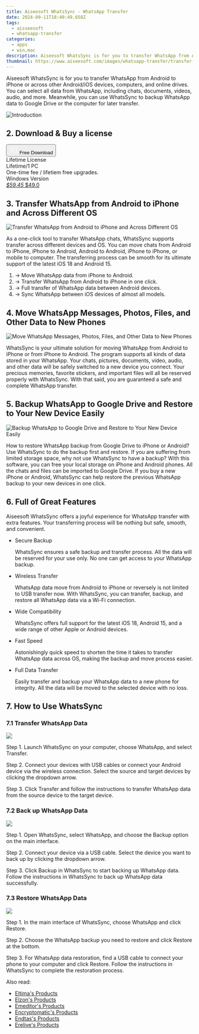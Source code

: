 ```yaml
---
title: Aiseesoft WhatsSync - WhatsApp Transfer
date: 2024-09-11T18:40:49.658Z
tags: 
  - aisseesoft
  - whatsapp-transfer
categories: 
  - apps
  - win,mac
description: Aiseesoft WhatsSync is for you to transfer WhatsApp from Android to iPhone or across other Android/iOS devices, computers, and online drives. You can select all data from WhatsApp, including chats, documents, videos, audio, and more. Meanwhile, you can use WhatsSync to backup WhatsApp data to Google Drive or the computer for later transfer.
thumbnail: https://www.aiseesoft.com/images/whatsapp-transfer/transfer-whatsapp.svg
---
```


Aiseesoft WhatsSync is for you to transfer WhatsApp from Android to iPhone or across other Android/iOS devices, computers, and online drives. You can select all data from WhatsApp, including chats, documents, videos, audio, and more. Meanwhile, you can use WhatsSync to backup WhatsApp data to Google Drive or the computer for later transfer.

![Introduction](https://www.aiseesoft.com/images/whatsapp-transfer/transfer-whatsapp.svg)

## 2. Download & Buy a license

<div class="mx-auto flex items-center justify-center space-x-4">
  <button 
  onclick="javascript:window.open('https://secure.2checkout.com/order/checkout.php?PRODS=32434539&QTY=1&COUPON=AISEOHC&DESIGN_TYPE=2&SHORT_FORM=1&AFFILIATE=108875&CART=1', '_blank');
    window.open('https://download.aiseesoft.com/whatssync.exe', '_blank');void(0);"
  class="flex flex-row font-bold rounded-lg text-lg w-48 h-16 bg-[#FF8014] text-[#ffffff] items-center justify-center p-2">
    <svg width="24px" height="24px" viewBox="0 0 24 24" xmlns="http://www.w3.org/2000/svg" color="#ffffff" fill="none" stroke="currentColor" stroke-width="3" stroke-linecap="round" stroke-linejoin="round"><path d="M4 16.9865V7.01353C4 6.71792 4.21531 6.46636 4.50737 6.42072L19.3074 4.10822C19.6713 4.05137 20 4.33273 20 4.70103V19.299C20 19.6673 19.6713 19.9486 19.3074 19.8918L4.50737 17.5793C4.21531 17.5336 4 17.2821 4 16.9865Z" stroke="#f8f7f7" stroke-width="1.5"></path><path d="M4 12H20" stroke="#f8f7f7" stroke-width="1.5"></path><path d="M10.5 5.5V18.5" stroke="#f8f7f7" stroke-width="1.5"></path></svg>
    <span class="font-medium mx-auto">Free Download</span>  
  </button>
</div>

<div class="mx-auto flex items-center justify-center">
  <div class="m-8 grid grid-cols-1 gap-6 xl:grid-cols-2">
    <div class="flex w-full flex-col rounded-2xl bg-[#ffffff] text-[#374151] shadow-xl xl:w-96">
      <div class="flex h-full flex-col p-8">
        <div class="pb-6 text-3xl font-bold">Lifetime License</div>
        <div class="pb-12 text-lg">
          Lifetime/1 PC
          <div class="text-xs">One-time fee / lifetiem free upgrades.</div>
          <div class="text-xs">Windows Version</div>
        </div>
        <div class="flex flex-col gap-3 text-base"></div>
        <div class="flex flex-grow"></div>
        <div class="flex pt-10">
          <a href="https://secure.2checkout.com/order/checkout.php?PRODS=32434539&QTY=1&COUPON=AISEOHC&DESIGN_TYPE=2&SHORT_FORM=1&AFFILIATE=108875&CART=1" class="w-full transform cursor-pointer rounded-lg bg-[#7e22ce] p-3 text-center text-xl font-bold !text-[#ffffff] !no-underline transition-transform hover:bg-purple-800 active:scale-95"> 
           <em class="text-base line-through !text-[#c5c5c5]">$59.45</em>
            $49.0
          </a>
        </div>
      </div>
    </div>  
  </div>
</div>

## 3. Transfer WhatsApp from Android to iPhone and Across Different OS

![Transfer WhatsApp from Android to iPhone and Across Different OS](https://www.aiseesoft.com/images/whatsapp-transfer/transfer-whatsapp-across-android-ios.svg)

As a one-click tool to transfer WhatsApp chats, WhatsSync supports transfer across different devices and OS. You can move chats from Android to iPhone, iPhone to Android, Android to Android, iPhone to iPhone, or mobile to computer. The transferring process can be smooth for its ultimate support of the latest iOS 18 and Android 15.

1. → Move WhatsApp data from iPhone to Android.
1. → Transfer WhatsApp from Android to iPhone in one click.
1. → Full transfer of WhatsApp data between Android devices.
1. → Sync WhatsApp between iOS devices of almost all models.
 
## 4. Move WhatsApp Messages, Photos, Files, and Other Data to New Phones

![Move WhatsApp Messages, Photos, Files, and Other Data to New Phones](https://www.aiseesoft.com/images/whatsapp-transfer/transfer-all-whatsapp-data.svg)

WhatsSync is your ultimate solution for moving WhatsApp from Android to iPhone or from iPhone to Android. The program supports all kinds of data stored in your WhatsApp. Your chats, pictures, documents, video, audio, and other data will be safely switched to a new device you connect. Your precious memories, favorite stickers, and important files will all be reserved properly with WhatsSync. With that said, you are guaranteed a safe and complete WhatsApp transfer.

## 5. Backup WhatsApp to Google Drive and Restore to Your New Device Easily

![Backup WhatsApp to Google Drive and Restore to Your New Device Easily](https://www.aiseesoft.com/images/whatsapp-transfer/backup-and-restore-whatsapp.svg)

How to restore WhatsApp backup from Google Drive to iPhone or Android? Use WhatsSync to do the backup first and restore. If you are suffering from limited storage space, why not use WhatsSync to have a backup? With this software, you can free your local storage on iPhone and Android phones. All the chats and files can be imported to Google Drive. If you buy a new iPhone or Android, WhatsSync can help restore the previous WhatsApp backup to your new devices in one click.

## 6. Full of Great Features

Aiseesoft WhatsSync offers a joyful experience for WhatsApp transfer with extra features. Your transferring process will be nothing but safe, smooth, and convenient.

-   Secure Backup
    
    WhatsSync ensures a safe backup and transfer process. All the data will be reserved for your use only. No one can get access to your WhatsApp backup.
    
-   Wireless Transfer
    
    WhatsApp data move from Android to iPhone or reversely is not limited to USB transfer now. With WhatsSync, you can transfer, backup, and restore all WhatsApp data via a Wi-Fi connection.
    
-   Wide Compatibility
    
    WhatsSync offers full support for the latest iOS 18, Android 15, and a wide range of other Apple or Android devices.
    

-   Fast Speed
    
    Astonishingly quick speed to shorten the time it takes to transfer WhatsApp data across OS, making the backup and move process easier.
    
-   Full Data Transfer
    
    Easily transfer and backup your WhatsApp data to a new phone for integrity. All the data will be moved to the selected device with no loss.

## 7. How to Use WhatsSync

### 7.1 Transfer WhatsApp Data

![](https://www.aiseesoft.com/images/whatsapp-transfer/transfer-whatsapp-data.png)

Step 1. Launch WhatsSync on your computer, choose WhatsApp, and select Transfer.

Step 2. Connect your devices with USB cables or connect your Android device via the wireless connection. Select the source and target devices by clicking the dropdown arrow.

Step 3. Click Transfer and follow the instructions to transfer WhatsApp data from the source device to the target device.

### 7.2 Back up WhatsApp Data

![](https://www.aiseesoft.com/images/whatsapp-transfer/back-up-whatsapp-data.jpg)

Step 1. Open WhatsSync, select WhatsApp, and choose the Backup option on the main interface.

Step 2. Connect your device via a USB cable. Select the device you want to back up by clicking the dropdown arrow.

Step 3. Click Backup in WhatsSync to start backing up WhatsApp data. Follow the instructions in WhatsSync to back up WhatsApp data successfully.   

### 7.3 Restore WhatsApp Data

![](https://www.aiseesoft.com/images/whatsapp-transfer/restore-whatsapp-data.jpg)

Step 1. In the main interface of WhatsSync, choose WhatsApp and click Restore.

Step 2. Choose the WhatsApp backup you need to restore and click Restore at the bottom.

Step 3. For WhatsApp data restoration, find a USB cable to connect your phone to your computer and click Restore. Follow the instructions in WhatsSync to complete the restoration process.

<ins class="adsbygoogle"
      style="display:block"
      data-ad-client="ca-pub-7571918770474297"
      data-ad-slot="8358498916"
      data-ad-format="auto"
      data-full-width-responsive="true"></ins>

<span class="atpl-alsoreadstyle">Also read:</span>
<div><ul>
<li><a href="https://tools.techidaily.com/eltima/products/"><u>Eltima's Products</u></a></li>
<li><a href="https://tools.techidaily.com/elzon/products/"><u>Elzon's Products</u></a></li>
<li><a href="https://tools.techidaily.com/emeditor/products/"><u>Emeditor's Products</u></a></li>
<li><a href="https://tools.techidaily.com/encryptomatic/products/"><u>Encryptomatic's Products</u></a></li>
<li><a href="https://tools.techidaily.com/endtas/products/"><u>Endtas's Products</u></a></li>
<li><a href="https://tools.techidaily.com/erelive/products/"><u>Erelive's Products</u></a></li>
</ul></div>

